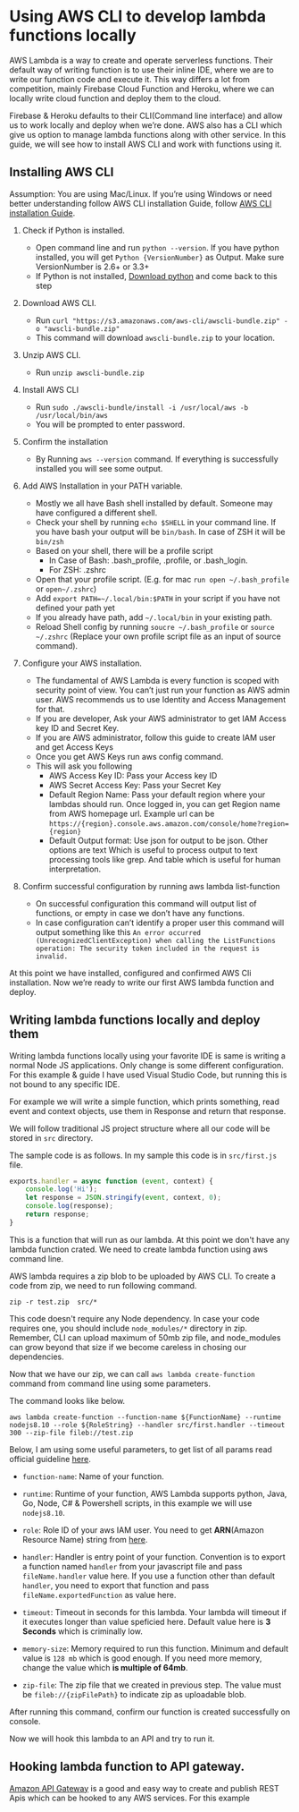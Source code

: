 # Using AWS CLI to develop lambda functions locally

AWS Lambda is a way to create and operate serverless functions. Their default way of writing function is to use their inline IDE, where we are to write our function code and execute it. This way differs a lot from competition, mainly Firebase Cloud Function and Heroku, where we can locally write cloud function and deploy them to the cloud.

Firebase & Heroku defaults to their CLI(Command line interface) and allow us to work locally and deploy when we’re done. AWS also has a CLI which give us option to manage lambda functions along with other service. In this guide, we will see how to install AWS CLI and work with functions using it.

## Installing AWS CLI

Assumption: You are using Mac/Linux. If you’re using Windows or need better understanding follow AWS CLI installation Guide, follow [AWS CLI installation Guide](https://docs.aws.amazon.com/cli/latest/userguide/cli-chap-install.html).

1. Check if Python is installed.
    - Open command line and run `python --version`. If you have python installed, you will get `Python {VersionNumber}` as Output. Make sure VersionNumber is 2.6+ or 3.3+
    - If Python is not installed, [Download python](https://www.python.org/downloads/) and come back to this step

2. Download AWS CLI.
    - Run `curl "https://s3.amazonaws.com/aws-cli/awscli-bundle.zip" -o "awscli-bundle.zip"`
    - This command will download `awscli-bundle.zip` to your location.

3. Unzip AWS CLI.
    - Run `unzip awscli-bundle.zip`

4. Install AWS CLI
    - Run `sudo ./awscli-bundle/install -i /usr/local/aws -b /usr/local/bin/aws`
    - You will be prompted to enter password.

5. Confirm the installation
    - By Running `aws --version` command. If everything is successfully installed you will see some output.

6. Add AWS Installation in your PATH variable.
    - Mostly we all have Bash shell installed by default. Someone may have configured a different shell.
    - Check your shell by running `echo $SHELL` in your command line. If you have bash your output will be `bin/bash`. In case of ZSH it will be `bin/zsh`
    - Based on your shell, there will be a profile script
        - In Case of Bash: .bash_profile, .profile, or .bash_login.
        - For ZSH: .zshrc
    - Open that your profile script. (E.g. for mac `run open ~/.bash_profile` or `open~/.zshrc`)
    - Add `export PATH=~/.local/bin:$PATH` in your script if you have not defined your path yet
    - If you already have path, add `~/.local/bin` in your existing path.
    - Reload Shell config by running `soucre ~/.bash_profile` or `source ~/.zshrc` (Replace your own profile script file as an input of source command).

7. Configure your AWS installation.
    - The fundamental of AWS Lambda is every function is scoped with security point of view. You can’t just run your function as AWS admin user. AWS recommends us to use Identity and Access Management for that.
    - If you are developer, Ask your AWS administrator to get IAM Access key ID and Secret Key.
    - If you are AWS administrator, follow this guide to create IAM user and get Access Keys
    - Once you get AWS Keys run aws config command.
    - This will ask you following
        - AWS Access Key ID: Pass your Access key ID
        - AWS Secret Access Key: Pass your Secret Key
        - Default Region Name: Pass your default region where your lambdas should run. Once logged in, you can get Region name from AWS homepage url. Example url can be `https://{region}.console.aws.amazon.com/console/home?region={region}`
        - Default Output format: Use json for output to be json. Other options are text Which is useful to process output to text processing tools like grep. And table which is useful for human interpretation.

8. Confirm successful configuration by running aws lambda list-function
    - On successful configuration this command will output list of functions, or empty in case we don’t have any functions.
    - In case configuration can’t identify a proper user this command will output something like this
    `An error occurred (UnrecognizedClientException) when calling the ListFunctions operation: The security token included in the request is invalid.`

At this point we have installed, configured and confirmed AWS Cli installation. Now we’re ready to write our first AWS lambda function and deploy.

## Writing lambda functions locally and deploy them

Writing lambda functions locally using your favorite IDE is same is writing a normal Node JS applications. Only change is some different configuration. For this example & guide I have used Visual Studio Code, but running this is not bound to any specific IDE.

For example we will write a simple function, which prints something, read event and context objects, use them in Response and return that response.

We will follow traditional JS project structure where all our code will be stored in `src` directory.

The sample code is as follows. In my sample this code is in `src/first.js` file.

```javascript
exports.handler = async function (event, context) {
    console.log('Hi');
    let response = JSON.stringify(event, context, 0);
    console.log(response);
    return response;
}
```

This is a function that will run as our lambda. At this point we don't have any lambda function crated. We need to create lambda function using aws command line.

AWS lambda requires a zip blob to be uploaded by AWS CLI. To create a code from zip, we need to run following command.

`zip -r test.zip  src/*`

This code doesn't require any Node dependency. In case your code requires one, you should include `node_modules/*` directory in zip. Remember, CLI can upload maximum of 50mb zip file, and node_modules can grow beyond that size if we become careless in chosing our dependencies.

Now that we have our zip, we can call `aws lambda create-function` command from command line using some parameters.

The command looks like below.

`aws lambda create-function --function-name ${FunctionName} --runtime nodejs8.10 --role ${RoleString} --handler src/first.handler --timeout 300 --zip-file fileb://test.zip`

Below, I am using some useful parameters, to get list of all params read official guideline [here](https://docs.aws.amazon.com/cli/latest/reference/lambda/create-function.html).

- `function-name`: Name of your function.

- `runtime`: Runtime of your function, AWS Lambda supports python, Java, Go, Node, C# & Powershell scripts, in this example we will use `nodejs8.10`.

- `role`: Role ID of your aws IAM user. You need to get **ARN**(Amazon Resource Name) string from [here](https://console.aws.amazon.com/iam/home#/roles).

- `handler`: Handler is entry point of your function. Convention is to export a function named `handler` from your javascript file and pass `fileName.handler` value here. If you use a function other than default `handler`, you need to export that function and pass `fileName.exportedFunction` as value here.

- `timeout`: Timeout in seconds for this lambda. Your lambda will timeout if it executes longer than value speficied here. Default value here is **3 Seconds** which is criminally low.

- `memory-size`: Memory required to run this function. Minimum and default value is `128 mb` which is good enough. If you need more memory, change the value which **is multiple of 64mb**.

- `zip-file`: The zip file that we created in previous step. The value must be `fileb://{zipFilePath}` to indicate zip as uploadable blob.

After running this command, confirm our function is created successfully on console.

Now we will hook this lambda to an API and try to run it.

## Hooking lambda function to API gateway.

[Amazon API Gateway](https://ap-south-1.console.aws.amazon.com/apigateway/home) is a good and easy way to create and publish REST Apis which can be hooked to any AWS services. For this example 